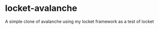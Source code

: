 locket-avalanche
================

A simple clone of avalanche using my locket framework as a test of locket